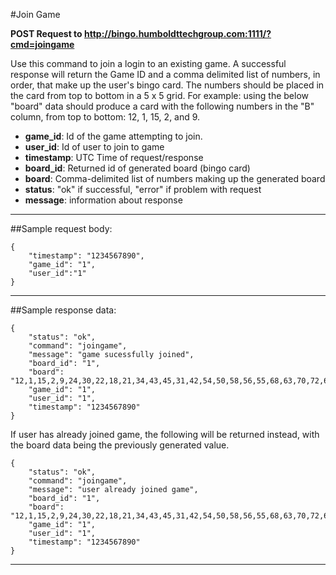 #Join Game

**POST Request to http://bingo.humboldttechgroup.com:1111/?cmd=joingame**

Use this command to join a login to an existing game. A successful response will return the Game ID and a comma delimited list of numbers, in order, that make up the user's bingo card. The numbers should be placed in the card from top to bottom in a 5 x 5 grid. For example: using the below "board" data should produce a card with the following numbers in the "B" column, from top to bottom: 12, 1, 15, 2, and 9.

- **game_id**: Id of the game attempting to join. 
- **user_id**: Id of user to join to game
- **timestamp**: UTC Time of request/response
- **board_id**: Returned id of generated board (bingo card)
- **board**: Comma-delimited list of numbers making up the generated board
- **status**: "ok" if successful, "error" if problem with request
- **message**: information about response


* * *

##Sample request body: 

	{  
 		"timestamp": "1234567890",  
 		"game_id": "1",  
 		"user_id":"1"  
	}
* * *

##Sample response data:

	{  
		"status": "ok",  
		"command": "joingame",
 		"message": "game sucessfully joined",  
		"board_id": "1",
 		"board": "12,1,15,2,9,24,30,22,18,21,34,43,45,31,42,54,50,58,56,55,68,63,70,72,62",  
 		"game_id": "1",
		"user_id": "1",
		"timestamp": "1234567890"
	}
If user has already joined game, the following will be returned instead, with the board data being the previously generated value.
	
	{  
		"status": "ok",  
		"command": "joingame",
 		"message": "user already joined game",  
		"board_id": "1",
 		"board": "12,1,15,2,9,24,30,22,18,21,34,43,45,31,42,54,50,58,56,55,68,63,70,72,62",  
 		"game_id": "1",
		"user_id": "1",
		"timestamp": "1234567890"
	}
* * *